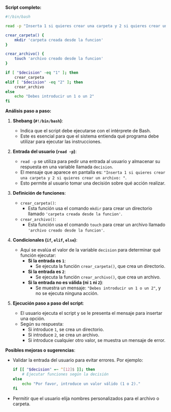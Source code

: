 **Script completo:**

```bash
#!/bin/bash

read -p "Inserta 1 si quieres crear una carpeta y 2 si quieres crear un archivo: " decision 

crear_carpeta() {
    mkdir 'carpeta creada desde la funcion'
}

crear_archivo() {
    touch 'archivo creado desde la funcion'
}

if [ "$decision" -eq "1" ]; then
    crear_carpeta
elif [ "$decision" -eq "2" ]; then
    crear_archivo
else
    echo "Debes introducir un 1 o un 2"
fi
```

**Análisis paso a paso:**

1. **Shebang (`#!/bin/bash`)**:
    
    - Indica que el script debe ejecutarse con el intérprete de Bash.
    - Este es esencial para que el sistema entienda qué programa debe utilizar para ejecutar las instrucciones.
2. **Entrada del usuario (`read -p`)**:
    
    - `read -p` se utiliza para pedir una entrada al usuario y almacenar su respuesta en una variable llamada `decision`.
    - El mensaje que aparece en pantalla es: `"Inserta 1 si quieres crear una carpeta y 2 si quieres crear un archivo: "`.
    - Esto permite al usuario tomar una decisión sobre qué acción realizar.
3. **Definición de funciones**:
    
    - `crear_carpeta()`:
        - Esta función usa el comando `mkdir` para crear un directorio llamado `'carpeta creada desde la funcion'`.
    - `crear_archivo()`:
        - Esta función usa el comando `touch` para crear un archivo llamado `'archivo creado desde la funcion'`.
4. **Condicionales (`if`, `elif`, `else`)**:
    
    - Aquí se evalúa el valor de la variable `decision` para determinar qué función ejecutar:
        - **Si la entrada es `1`**:
            - Se ejecuta la función `crear_carpeta()`, que crea un directorio.
        - **Si la entrada es `2`**:
            - Se ejecuta la función `crear_archivo()`, que crea un archivo.
        - **Si la entrada no es válida (ni `1` ni `2`)**:
            - Se muestra un mensaje: `"Debes introducir un 1 o un 2"`, y no se ejecuta ninguna acción.
5. **Ejecución paso a paso del script**:
    
    - El usuario ejecuta el script y se le presenta el mensaje para insertar una opción.
    - Según su respuesta:
        - Si introduce `1`, se crea un directorio.
        - Si introduce `2`, se crea un archivo.
        - Si introduce cualquier otro valor, se muestra un mensaje de error.

**Posibles mejoras o sugerencias**:

- Validar la entrada del usuario para evitar errores. Por ejemplo:
    
    ```bash
    if [[ "$decision" =~ ^[12]$ ]]; then
        # Ejecutar funciones según la decisión
    else
        echo "Por favor, introduce un valor válido (1 o 2)."
    fi
    ```
    
- Permitir que el usuario elija nombres personalizados para el archivo o carpeta.

